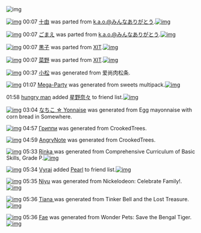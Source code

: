 ![img](http://gdrive-cdn.herokuapp.com/537b65a5bc09f0000721dda7/512px-barcode.png)

[![img](http://www.deviantsart.com/2o7ler0.png)](http://www.barcodekanojo.com/kanojo/16573/%E5%8D%81%E7%94%B1) 00:07 [十由](http://www.barcodekanojo.com/kanojo/16573/%E5%8D%81%E7%94%B1) was parted from [k.a.o.@みんなありがとう](http://www.barcodekanojo.com/kanojo/16573/%E5%8D%81%E7%94%B1).[![img](http://www.deviantsart.com/1ne7497.jpeg)](http://www.barcodekanojo.com/user/30944/k.a.o.%40%E3%81%BF%E3%82%93%E3%81%AA%E3%81%82%E3%82%8A%E3%81%8C%E3%81%A8%E3%81%86) 

[![img](http://www.deviantsart.com/16ired4.png)](http://www.barcodekanojo.com/kanojo/2742077/%E3%81%94%E3%81%BE%E3%81%88) 00:07 [ごまえ](http://www.barcodekanojo.com/kanojo/2742077/%E3%81%94%E3%81%BE%E3%81%88) was parted from [k.a.o.@みんなありがとう](http://www.barcodekanojo.com/kanojo/2742077/%E3%81%94%E3%81%BE%E3%81%88).[![img](http://www.deviantsart.com/1ne7497.jpeg)](http://www.barcodekanojo.com/user/30944/k.a.o.%40%E3%81%BF%E3%82%93%E3%81%AA%E3%81%82%E3%82%8A%E3%81%8C%E3%81%A8%E3%81%86) 

[![img](http://www.deviantsart.com/snmtpe.png)](http://www.barcodekanojo.com/kanojo/1727026/%E9%BB%92%E5%AD%90) 00:07 [黒子](http://www.barcodekanojo.com/kanojo/1727026/%E9%BB%92%E5%AD%90) was parted from [XIT](http://www.barcodekanojo.com/kanojo/1727026/%E9%BB%92%E5%AD%90).[![img](http://www.deviantsart.com/815jg6.jpeg)](http://www.barcodekanojo.com/user/209348/XIT) 

[![img](http://www.deviantsart.com/3u1gmdc.png)](http://www.barcodekanojo.com/kanojo/403857/%E8%8F%9C%E9%87%8E) 00:07 [菜野](http://www.barcodekanojo.com/kanojo/403857/%E8%8F%9C%E9%87%8E) was parted from [XIT](http://www.barcodekanojo.com/kanojo/403857/%E8%8F%9C%E9%87%8E).[![img](http://www.deviantsart.com/815jg6.jpeg)](http://www.barcodekanojo.com/user/209348/XIT) 

[![img](http://www.deviantsart.com/3mfl4c8.png)](http://www.barcodekanojo.com/kanojo/3193180/%E5%B0%8F%E6%9D%BE) 00:37 [小松](http://www.barcodekanojo.com/kanojo/3193180/%E5%B0%8F%E6%9D%BE) was generated from 爱尚肉松条.

[![img](http://www.deviantsart.com/2l0f97.png)](http://www.barcodekanojo.com/kanojo/3193181/Mega-Party) 01:07 [Mega-Party](http://www.barcodekanojo.com/kanojo/3193181/Mega-Party) was generated from sweets multipack.[![img](http://www.deviantsart.com/1ai96gb.jpeg)](http://www.barcodekanojo.com/product_images/barcode/6018853/1425398800/sweets%20multipack.jpg) 

01:58 [hungry man](http://www.barcodekanojo.com/user/500428/hungry%20man) added [星野奈々](http://www.barcodekanojo.com/kanojo/2585447/%E6%98%9F%E9%87%8E%E5%A5%88%E3%80%85) to friend list.[![img](http://www.deviantsart.com/1feup5f.png)](http://www.barcodekanojo.com/kanojo/2585447/%E6%98%9F%E9%87%8E%E5%A5%88%E3%80%85) 

[![img](http://www.deviantsart.com/29ov3ne.png)](http://www.barcodekanojo.com/kanojo/3193182/%E3%81%AA%E3%81%A1%E3%81%93%20%E2%98%86%20Yonnaise) 03:04 [なちこ ☆ Yonnaise](http://www.barcodekanojo.com/kanojo/3193182/%E3%81%AA%E3%81%A1%E3%81%93%20%E2%98%86%20Yonnaise) was generated from Egg mayonnaise with corn bread in Somewhere.

[![img](http://www.deviantsart.com/mlerb5.png)](http://www.barcodekanojo.com/kanojo/3193183/%D0%93%D1%80%D0%B8%D0%BF%D0%BF%D0%B8) 04:57 [Гриппи](http://www.barcodekanojo.com/kanojo/3193183/%D0%93%D1%80%D0%B8%D0%BF%D0%BF%D0%B8) was generated from CrookedTrees.

[![img](http://www.deviantsart.com/2osr639.png)](http://www.barcodekanojo.com/kanojo/3193184/AngryNote) 04:59 [AngryNote](http://www.barcodekanojo.com/kanojo/3193184/AngryNote) was generated from CrookedTrees.

[![img](http://www.deviantsart.com/3mbqkvb.png)](http://www.barcodekanojo.com/kanojo/3193185/Rinka%20) 05:33 [Rinka ](http://www.barcodekanojo.com/kanojo/3193185/Rinka%20) was generated from Comprehensive Curriculum of Basic Skills, Grade P.[![img](http://www.deviantsart.com/2glbf2m.jpeg)](http://www.barcodekanojo.com/product_images/barcode/6018858/1425414759/Comprehensive%20Curriculum%20of%20Basic%20Skills%2C%20Grade%20P.jpg) 

[![img](http://www.deviantsart.com/1iglok1.jpeg)](http://www.barcodekanojo.com/user/469371/Vyrai) 05:34 [Vyrai](http://www.barcodekanojo.com/user/469371/Vyrai) added [Pearl](http://www.barcodekanojo.com/kanojo/2844227/Pearl) to friend list.[![img](http://www.deviantsart.com/1bfi5if.png)](http://www.barcodekanojo.com/kanojo/2844227/Pearl) 

[![img](http://www.deviantsart.com/26oa4n2.png)](http://www.barcodekanojo.com/kanojo/3193186/Niyu) 05:35 [Niyu](http://www.barcodekanojo.com/kanojo/3193186/Niyu) was generated from Nickelodeon: Celebrate Family!.[![img](http://www.deviantsart.com/2nn3hht.jpeg)](http://www.barcodekanojo.com/product_images/barcode/6018860/1425414861/Nickelodeon%3A%20Celebrate%20Family%21.jpg) 

[![img](http://www.deviantsart.com/1q4t4tn.png)](http://www.barcodekanojo.com/kanojo/3193187/Tiana%20) 05:36 [Tiana ](http://www.barcodekanojo.com/kanojo/3193187/Tiana%20) was generated from Tinker Bell and the Lost Treasure.[![img](http://www.deviantsart.com/2fpbo02.jpeg)](http://www.barcodekanojo.com/product_images/barcode/6018861/1425414909/Tinker%20Bell%20and%20the%20Lost%20Treasure.jpg) 

[![img](http://www.deviantsart.com/1vprpa0.png)](http://www.barcodekanojo.com/kanojo/3193188/Fae) 05:36 [Fae](http://www.barcodekanojo.com/kanojo/3193188/Fae) was generated from Wonder Pets: Save the Bengal Tiger.[![img](http://www.deviantsart.com/2kgntbd.jpeg)](http://www.barcodekanojo.com/product_images/barcode/6018862/1425414949/Wonder%20Pets%3A%20Save%20the%20Bengal%20Tiger.jpg) 

